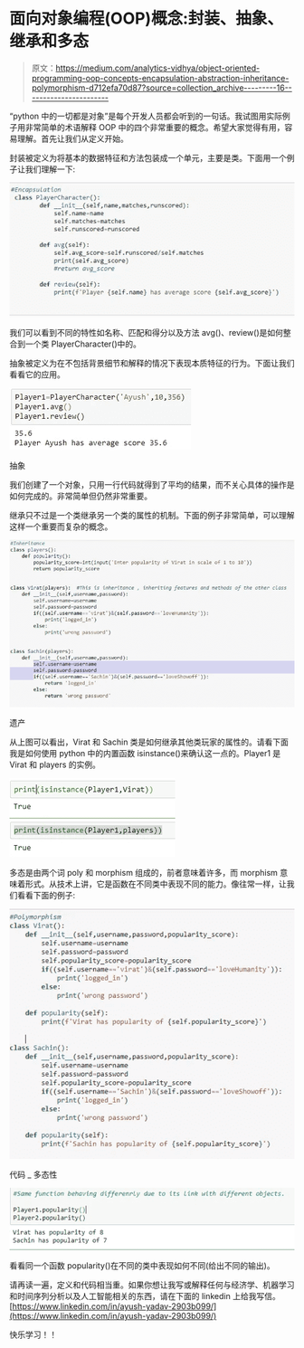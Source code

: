 # 面向对象编程(OOP)概念:封装、抽象、继承和多态

> 原文：<https://medium.com/analytics-vidhya/object-oriented-programming-oop-concepts-encapsulation-abstraction-inheritance-polymorphism-d712efa70d87?source=collection_archive---------16----------------------->

“python 中的一切都是对象”是每个开发人员都会听到的一句话。我试图用实际例子用非常简单的术语解释 OOP 中的四个非常重要的概念。希望大家觉得有用，容易理解。首先让我们从定义开始。

封装被定义为将基本的数据特征和方法包装成一个单元，主要是类。下面用一个例子让我们理解一下:

![](img/03ef2394b14194619d01d697a339da23.png)

我们可以看到不同的特性如名称、匹配和得分以及方法 avg()、review()是如何整合到一个类 PlayerCharacter()中的。

抽象被定义为在不包括背景细节和解释的情况下表现本质特征的行为。下面让我们看看它的应用。

![](img/a1b105e896fa28cdc39b35c32f9cc69b.png)

抽象

我们创建了一个对象，只用一行代码就得到了平均的结果，而不关心具体的操作是如何完成的。非常简单但仍然非常重要。

继承只不过是一个类继承另一个类的属性的机制。下面的例子非常简单，可以理解这样一个重要而复杂的概念。

![](img/d991988f9430d9c8b2b2907ff72f99dc.png)

遗产

从上图可以看出，Virat 和 Sachin 类是如何继承其他类玩家的属性的。请看下面我是如何使用 python 中的内置函数 isinstance()来确认这一点的。Player1 是 Virat 和 players 的实例。

![](img/1b28693c0e6b023c23193f942dce40ba.png)

多态是由两个词 poly 和 morphism 组成的，前者意味着许多，而 morphism 意味着形式。从技术上讲，它是函数在不同类中表现不同的能力。像往常一样，让我们看看下面的例子:

![](img/6f409378243387713d84a36faf315a16.png)

代码 _ 多态性

![](img/a8a445e83eafdc001c6f8bc3603521b8.png)

看看同一个函数 popularity()在不同的类中表现如何不同(给出不同的输出)。

请再读一遍，定义和代码相当重。如果你想让我写或解释任何与经济学、机器学习和时间序列分析以及人工智能相关的东西，请在下面的 linkedin 上给我写信。[https://www.linkedin.com/in/ayush-yadav-2903b099/](https://www.linkedin.com/in/ayush-yadav-2903b099/)

快乐学习！！